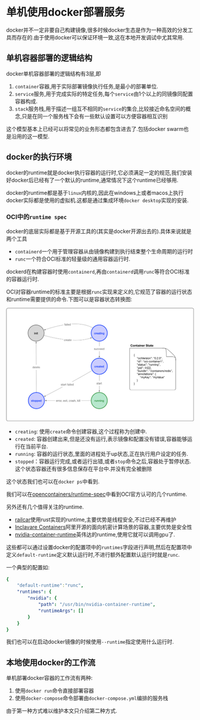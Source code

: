 # 单机使用docker部署服务

docker并不一定非要自己构建镜像,很多时候docker生态是作为一种高效的分发工具而存在的.由于使用docker可以保证环境一致,这在本地开发调试中尤其常用.

## 单机容器部署的逻辑结构

docker单机容器部署的逻辑结构有3层,即

1. `container`容器,用于实际部署镜像执行任务,是最小的部署单位.
2. `service`服务,用于完成实际的特定任务,每个`service`由1个以上的同镜像同配置容器构成.
3. `stack`服务栈,用于描述一组互不相同的`service`的集合,比较接近命名空间的概念,只是在同一个服务栈下会有一些默认设置可以方便容器相互识别

这个模型基本上已经可以将常见的业务形态都包含进去了.包括docker swarm也是沿用的这一模型.

## docker的执行环境

docker的runtime就是docker执行容器的运行时,它必须满足一定的规范,我们安装好docker后已经有了一个默认的runtime,通常情况下这个runtime已经够用.

docker的runtime都是基于`linux`内核的,因此在windows上或者macos上执行docker实际都是使用的虚拟机.这都是通过集成环境`docker desktop`实现的安装.

### OCI中的`runtime spec`

docker的底层实际都是基于开源工具的(其实是docker开源出去的).具体来说就是两个工具

+ `containerd`一个用于管理容器从由镜像构建到执行结束整个生命周期的运行时
+ `runc`一个符合OCI标准的轻量级的通用容器运行时.

dockerd在构建容器时使用`containerd`,再由`containerd`调用`runc`等符合OCI标准的容器运行时.

OCI对容器runtime的标准主要是根据`runc`实现来定义的,它规范了容器的运行状态和runtime需要提供的命令.下图可以是容器状态转换图:

![OCI runtime spec](../IMGS/OCI运行时.jpg)

+ `creating`: 使用`create`命令创建容器,这个过程称为创建中.
+ `created`: 容器创建出来,但是还没有运行,表示镜像和配置没有错误,容器能够运行在当前平台.
+ `running`: 容器的运行状态,里面的进程处于up状态,正在执行用户设定的任务.
+ `stopped`：容器运行完成,或者运行出错,或者`stop`命令之后,容器处于暂停状态.这个状态容器还有很多信息保存在平台中.并没有完全被删除

这个状态我们也可以在`docker ps`中看到.

我们可以在[opencontainers/runtime-spec](https://github.com/opencontainers/runtime-spec/blob/master/implementations.md)中看到OCI官方认可的几个runtime.

另外还有几个值得关注的runtime.

+ [railcar](https://github.com/oracle/railcar)使用rust实现的runtime,主要优势是线程安全,不过已经不再维护
+ [Inclavare Containers](https://github.com/alibaba/inclavare-containers)阿里开源的面向机密计算场景的容器,主要优势是安全性
+ [nvidia-container-runtime](https://github.com/NVIDIA/nvidia-container-runtime)英伟达的runtime,使用它就可以调用gpu了.

这些都可以通过设置docker的配置项中的`runtimes`字段进行声明,然后在配置项中定义`default-runtime`定义默认运行时,不进行额外配置默认运行时就是`runc`.

一个典型的配置如:

```yaml
{
    "default-runtime":"runc",
    "runtimes": {
        "nvidia": {
            "path": "/usr/bin/nvidia-container-runtime",
            "runtimeArgs": []
        }
    }
}
```

我们也可以在启动docker镜像的时候使用`--runtime`指定使用什么运行时.

## 本地使用docker的工作流

单机部署docker容器的工作流有两种:

1. 使用`docker run`命令直接部署容器
2. 使用`docker-compose`命令部署由`docker-compose.yml`编排的服务栈

由于第一种方式难以维护本文只介绍第二种方式.
